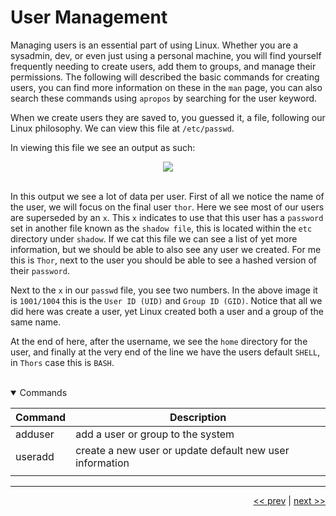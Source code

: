 # User Management

Managing users is an essential part of using Linux. Whether you are a sysadmin, dev, or even just using a personal machine, you will find yourself frequently needing to create users, add them to groups, and manage their permissions. The following will described the basic commands for creating users, you can find more information on these in the ```man``` page, you can also search these commands using ```apropos``` by searching for the user keyword.

When we create users they are saved to, you guessed it, a file, following our Linux philosophy. We can view this file at ```/etc/passwd```.

In viewing this file we see an output as such:

<div align="center">
    <image src="../images/10_useradd.png">
</div>

<br />

In this output we see a lot of data per user. First of all we notice the name of the user, we will focus on the final user ```thor```. Here we see most of our users are superseded by an ```x```. This ```x``` indicates to use that this user has a ```password``` set in another file known as the ```shadow file```, this is located within the ``etc`` directory under ``shadow``. If we cat this file we can see a list of yet more information, but we should be able to also see any user we created. For me this is ``Thor``, next to the user you should be able to see a hashed version of their ``password``.

Next to the ``x`` in our ```passwd``` file, you see two numbers. In the above image it is ```1001/1004``` this is the ```User ID (UID)``` and ```Group ID (GID)```. Notice that all we did here was create a user, yet Linux created both a user and a group of the same name.

At the end of here, after the username, we see the ``home`` directory for the user, and finally at the very end of the line we have the users default ```SHELL```, in ``Thors`` case this is ```BASH```.

<br />

<details open>
<summary>Commands</summary>

<div align="center">

| Command | Description |
| --- | --- |
| adduser | add a user or group to the system |
| useradd | create a new user or update default new user information |
| | |

</div>

</details>

___

<div align="right">

[<< prev](./4_parrot.md) | [next >>](./6_filesystemRoot.md)
</div>